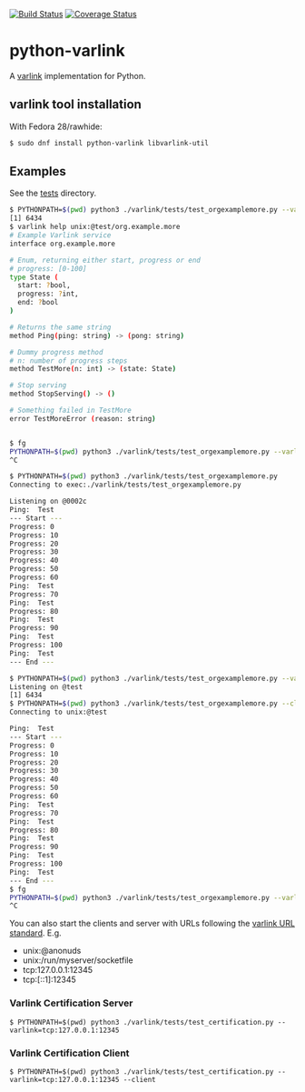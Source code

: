 [![Build Status](https://travis-ci.org/varlink/python.svg?branch=master)](https://travis-ci.org/varlink/python)
[![Coverage Status](https://coveralls.io/repos/github/varlink/python/badge.svg?branch=master)](https://coveralls.io/github/varlink/python?branch=master)

# python-varlink

A [varlink](http://varlink.org) implementation for Python.

## varlink tool installation

With Fedora 28/rawhide:
```bash
$ sudo dnf install python-varlink libvarlink-util
```

## Examples

See the [tests](https://github.com/varlink/python-varlink/tree/master/varlink/tests) directory.

```bash
$ PYTHONPATH=$(pwd) python3 ./varlink/tests/test_orgexamplemore.py --varlink="unix:@test" &
[1] 6434
$ varlink help unix:@test/org.example.more
# Example Varlink service
interface org.example.more

# Enum, returning either start, progress or end
# progress: [0-100]
type State (
  start: ?bool,
  progress: ?int,
  end: ?bool
)

# Returns the same string
method Ping(ping: string) -> (pong: string)

# Dummy progress method
# n: number of progress steps
method TestMore(n: int) -> (state: State)

# Stop serving
method StopServing() -> ()

# Something failed in TestMore
error TestMoreError (reason: string)


$ fg
PYTHONPATH=$(pwd) python3 ./varlink/tests/test_orgexamplemore.py --varlink="unix:@test"
^C
```

```bash
$ PYTHONPATH=$(pwd) python3 ./varlink/tests/test_orgexamplemore.py
Connecting to exec:./varlink/tests/test_orgexamplemore.py

Listening on @0002c
Ping:  Test
--- Start ---
Progress: 0
Progress: 10
Progress: 20
Progress: 30
Progress: 40
Progress: 50
Progress: 60
Ping:  Test
Progress: 70
Ping:  Test
Progress: 80
Ping:  Test
Progress: 90
Ping:  Test
Progress: 100
Ping:  Test
--- End ---
```

```bash
$ PYTHONPATH=$(pwd) python3 ./varlink/tests/test_orgexamplemore.py --varlink="unix:@test" &
Listening on @test
[1] 6434
$ PYTHONPATH=$(pwd) python3 ./varlink/tests/test_orgexamplemore.py --client --varlink="unix:@test"
Connecting to unix:@test

Ping:  Test
--- Start ---
Progress: 0
Progress: 10
Progress: 20
Progress: 30
Progress: 40
Progress: 50
Progress: 60
Ping:  Test
Progress: 70
Ping:  Test
Progress: 80
Ping:  Test
Progress: 90
Ping:  Test
Progress: 100
Ping:  Test
--- End ---
$ fg
PYTHONPATH=$(pwd) python3 ./varlink/tests/test_orgexamplemore.py --varlink="unix:@test"
^C
```

You can also start the clients and server with URLs following the [varlink URL standard](https://github.com/varlink/documentation/wiki#address).
E.g.
- unix:@anonuds
- unix:/run/myserver/socketfile
- tcp:127.0.0.1:12345
- tcp:[::1]:12345

### Varlink Certification Server

```
$ PYTHONPATH=$(pwd) python3 ./varlink/tests/test_certification.py --varlink=tcp:127.0.0.1:12345
```

### Varlink Certification Client

```
$ PYTHONPATH=$(pwd) python3 ./varlink/tests/test_certification.py --varlink=tcp:127.0.0.1:12345 --client
```
